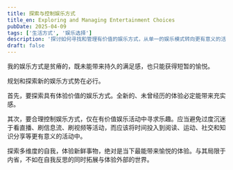```yaml
---
title: 探索与控制娱乐方式
title_en: Exploring and Managing Entertainment Choices
pubDate: 2025-04-09
tags: ['生活方式', '娱乐选择']
description: '探讨如何寻找和管理有价值的娱乐方式，从单一的娱乐模式转向更有意义的活动选择，通过多元化体验提升生活质量和个人成长。'
draft: false
---
```




我的娱乐方式是贫瘠的，既未能带来持久的满足感，也只能获得短暂的愉悦。

规划和探索新的娱乐方式势在必行。

首先，要探索具有体验价值的娱乐方式。全新的、未曾经历的体验必定能带来充实感。

其次，要合理控制娱乐方式，仅在有价值娱乐活动中寻求乐趣。应当避免过度沉迷于看直播、刷信息流、刷视频等活动，而应该将时间投入到阅读、运动、社交和知识分享等更有意义的活动中。

探索多维度的自我，体验新鲜事物，绝对是当下最能带来愉悦的体验。与其局限于内省，不如在自我反思的同时拓展与体验外部的世界。